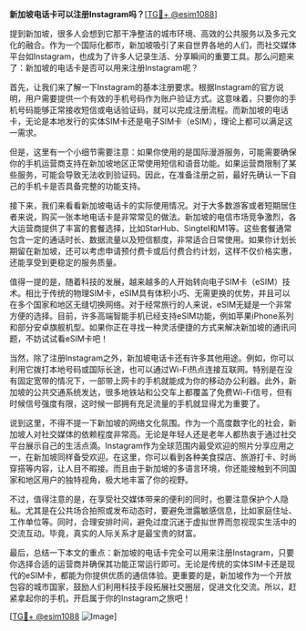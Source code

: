 **新加坡电话卡可以注册Instagram吗？**[[TG💪+ @esim1088](https://t.me/s/esim1088)]

提到新加坡，很多人会想到它那干净整洁的城市环境、高效的公共服务以及多元文化的融合。作为一个国际化都市，新加坡吸引了来自世界各地的人们，而社交媒体平台如Instagram，也成为了许多人记录生活、分享瞬间的重要工具。那么问题来了：新加坡的电话卡是否可以用来注册Instagram呢？

首先，让我们来了解一下Instagram的基本注册要求。根据Instagram的官方说明，用户需要提供一个有效的手机号码作为账户验证方式。这意味着，只要你的手机号码能够正常接收短信或电话验证码，就可以完成注册流程。而新加坡的电话卡，无论是本地发行的实体SIM卡还是电子SIM卡（eSIM），理论上都可以满足这一需求。

但是，这里有一个小细节需要注意：如果你使用的是国际漫游服务，可能需要确保你的手机运营商支持在新加坡地区正常使用短信和语音功能。如果运营商限制了某些服务，可能会导致无法收到验证码。因此，在准备注册之前，最好先确认一下自己的手机卡是否具备完整的功能支持。

接下来，我们来看看新加坡电话卡的实际使用情况。对于大多数游客或者短期居住者来说，购买一张本地电话卡是非常常见的做法。新加坡的电信市场竞争激烈，各大运营商提供了丰富的套餐选择，比如StarHub、Singtel和M1等。这些套餐通常包含一定的通话时长、数据流量以及短信额度，非常适合日常使用。如果你计划长期留在新加坡，还可以考虑申请预付费卡或后付费合约计划，这样不仅价格实惠，还能享受到更稳定的服务质量。

值得一提的是，随着科技的发展，越来越多的人开始转向电子SIM卡（eSIM）技术。相比于传统的物理SIM卡，eSIM具有体积小巧、无需更换的优势，并且可以在多个国家和地区无缝切换网络。对于经常旅行的人来说，eSIM无疑是一个非常方便的选择。目前，许多高端智能手机已经支持eSIM功能，例如苹果iPhone系列和部分安卓旗舰机型。如果你正在寻找一种灵活便捷的方式来解决新加坡的通讯问题，不妨试试看eSIM卡吧！

当然，除了注册Instagram之外，新加坡电话卡还有许多其他用途。例如，你可以利用它拨打本地号码或国际长途，也可以通过Wi-Fi热点连接互联网。特别是在没有固定宽带的情况下，一部带上网卡的手机就能成为你的移动办公利器。此外，新加坡的公共交通系统发达，很多地铁站和公交车上都覆盖了免费Wi-Fi信号，但有时候信号强度有限，这时候一部拥有充足流量的手机就显得尤为重要了。

说到这里，不得不提一下新加坡的网络文化氛围。作为一个高度数字化的社会，新加坡人对社交媒体的依赖程度非常高。无论是年轻人还是老年人都热衷于通过社交平台展示自己的生活点滴。Instagram作为全球范围内最受欢迎的照片分享应用之一，在新加坡同样备受欢迎。在这里，你可以看到各种美食探店、旅游打卡、时尚穿搭等内容，让人目不暇接。而且由于新加坡的多语言环境，你还能接触到不同国家和地区用户的独特视角，极大地丰富了你的视野。

不过，值得注意的是，在享受社交媒体带来的便利的同时，也要注意保护个人隐私。尤其是在公共场合拍照或发布动态时，要避免泄露敏感信息，比如家庭住址、工作单位等。同时，合理安排时间，避免过度沉迷于虚拟世界而忽视现实生活中的交流互动。毕竟，真实的人际关系才是最宝贵的财富。

最后，总结一下本文的重点：新加坡的电话卡完全可以用来注册Instagram，只要你选择合适的运营商并确保其功能正常运行即可。无论是传统的实体SIM卡还是现代的eSIM卡，都能为你提供优质的通信体验。更重要的是，新加坡作为一个开放包容的城市国家，鼓励人们利用科技手段拓展社交圈层，促进文化交流。所以，赶紧拿起你的手机，开启属于你的Instagram之旅吧！

[[TG💪+ @esim1088](https://t.me/s/esim1088) ![Image](https://i.postimg.cc/4NQfJmqS/Snipaste-2025-05-13-00-14-12.png)]